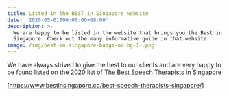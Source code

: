 ```yaml
---
title: Listed in the BEST in Singapore website
date: '2020-05-01T00:00:00+08:00'
description: >-
  We are happy to be listed in the website that brings you the Best in
  Singapore. Check out the many informative guide in that website. 
image: /img/best-in-singapore-badge-no-bg-1-.png
---
```

We have always strived to give the best to our clients and are very happy to be found listed on the 2020 list of [The Best Speech Therapists in Singapore](https://www.bestinsingapore.co/best-speech-therapists-singapore/)

\[https://www.bestinsingapore.co/best-speech-therapists-singapore/]
